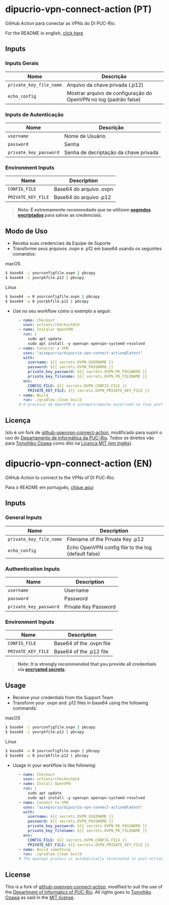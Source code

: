 # dipucrio-vpn-connect-action (PT)

GitHub Action para conectar as VPNs do DI PUC-Rio.

For the README in english, [click here](#dipucrio-vpn-connect-action-en)

## Inputs

### Inputs Gerais

| Nome                    | Descrição                                                           |
|-------------------------|---------------------------------------------------------------------|
| `private_key_file_name` | Arquivo da chave privada (.p12)                                     | 
| `echo_config`           | Mostrar arquivo de configuração do OpenVPN no log (padrão false)    |

### Inputs de Autenticação

| Nome                   | Descrição                                           |
|------------------------|-----------------------------------------------------|
| `username`             | Nome de Usuário                                     | 
| `password`             | Senha                                               |
| `private_key_password` | Senha de decriptação da chave privada               |

### Environment Inputs

| Name                   | Description                                              |
|------------------------|----------------------------------------------------------|
| `CONFIG_FILE`          | Base64 do arquivo .ovpn                                  | 
| `PRIVATE_KEY_FILE`     | Base64 do arquivo .p12                                   |

> **Nota: É extremamente recomendado que se utilizem [segredos encriptados](https://docs.github.com/en/actions/security-guides/encrypted-secrets) para salvar as credenciais.**

## Modo de Uso

- Receba suas credenciais da Equipe de Suporte
- Transforme seus arquivos .ovpn e .p12 em base64 usando os seguintes comandos:

macOS
```bash
$ base64 -i yourconfigfile.ovpn | pbcopy
$ base64 -i yourpkfile.p12 | pbcopy
```

Linux

```bash
$ base64 -w 0 yourconfigfile.ovpn | pbcopy
$ base64 -w 0 yourpkfile.p12 | pbcopy
```
- Use no seu workflow como o exemplo a seguir:

```yaml
      - name: Checkout
        uses: actions/checkout@v4
      - name: Instalar OpenVPN
        run: |
          sudo apt update
          sudo apt install -y openvpn openvpn-systemd-resolved
      - name: Conectar a VPN
        uses: "aisepucrio/dipucrio-vpn-connect-action@latest"
        with:
          username: ${{ secrets.OVPN_USERNAME }}
          password: ${{ secrets.OVPN_PASSWORD }}
          private_key_password: ${{ secrets.OVPN_PK_PASSWORD }}
          private_key_filename: ${{ secrets.OVPN_PK_FILENAME }}
        env:
          CONFIG_FILE: ${{ secrets.OVPN_CONFIG_FILE }}
          PRIVATE_KEY_FILE: ${{ secrets.OVPN_PRIVATE_KEY_FILE }}
      - name: Build
        run: ./gradlew clean build
      # O processo do OpenVPN é automaticamente encerrado na fase post-action
```

## Licença

Isto é um fork de [github-openvpn-connect-action](https://github.com/kota65535/github-openvpn-connect-action), modificado para suprir o uso do [Departamento de Informática da PUC-Rio](https://inf.puc-rio.br). Todos os direitos vão para [Tomohiko Ozawa](https://github.com/kota65535/) como dito na [Licença MIT (em inglês)](LICENSE).

# dipucrio-vpn-connect-action (EN)

GitHub Action to connect to the VPNs of DI PUC-Rio.

Para o README em português, [clique aqui](#dipucrio-vpn-connect-action-pt)

## Inputs

### General Inputs

| Name                    | Description                                            |
|-------------------------|--------------------------------------------------------|
| `private_key_file_name` | Filename of the Private Key .p12                       | 
| `echo_config`           | Echo OpenVPN config file to the log (default false)    |

### Authentication Inputs

| Name                   | Description                        |
|------------------------|------------------------------------|
| `username`             | Username                           | 
| `password`             | Password                           |
| `private_key_password` | Private Key Password               |

### Environment Inputs

| Name                   | Description                        |
|------------------------|------------------------------------|
| `CONFIG_FILE`          | Base64 of the .ovpn file           | 
| `PRIVATE_KEY_FILE`     | Base64 of the .p12 file            |

> **Note: It is strongly recommended that you provide all credentials
via [encrypted secrets](https://docs.github.com/en/actions/security-guides/encrypted-secrets).**

## Usage

- Receive your credentials from the Support Team
- Transform your .ovpn and .p12 files in base64 using the following commands:

macOS
```bash
$ base64 -i yourconfigfile.ovpn | pbcopy
$ base64 -i yourpkfile.p12 | pbcopy
```

Linux

```bash
$ base64 -w 0 yourconfigfile.ovpn | pbcopy
$ base64 -w 0 yourpkfile.p12 | pbcopy
```
- Usage in your workflow is like following:

```yaml
      - name: Checkout
        uses: actions/checkout@v4
      - name: Install OpenVPN
        run: |
          sudo apt update
          sudo apt install -y openvpn openvpn-systemd-resolved
      - name: Connect to VPN
        uses: "aisepucrio/dipucrio-vpn-connect-action@latest"
        with:
          username: ${{ secrets.OVPN_USERNAME }}
          password: ${{ secrets.OVPN_PASSWORD }}
          private_key_password: ${{ secrets.OVPN_PK_PASSWORD }}
          private_key_filename: ${{ secrets.OVPN_PK_FILENAME }}
        env:
          CONFIG_FILE: ${{ secrets.OVPN_CONFIG_FILE }}
          PRIVATE_KEY_FILE: ${{ secrets.OVPN_PRIVATE_KEY_FILE }}
      - name: Build something
        run: ./gradlew clean build
      # The openvpn process is automatically terminated in post-action phase
```

## License

This is a fork of [github-openvpn-connect-action](https://github.com/kota65535/github-openvpn-connect-action), modified to suit the use of the [Department of Informatics of PUC-Rio](https://inf.puc-rio.br). All rights goes to [Tomohiko Ozawa](https://github.com/kota65535/) as said in the [MIT license](LICENSE).
